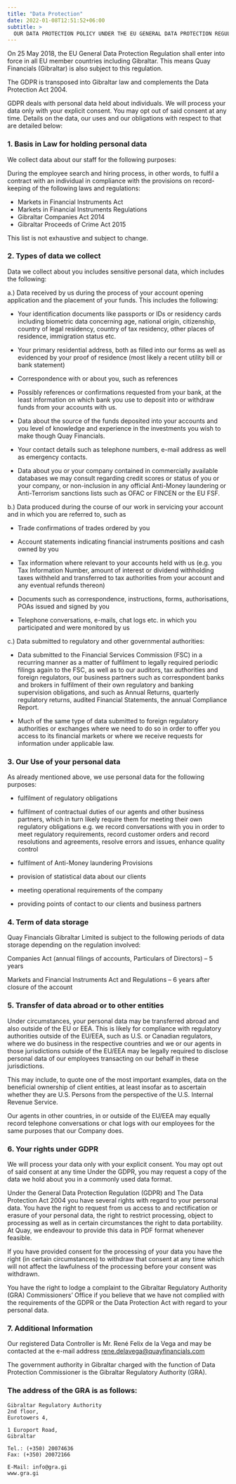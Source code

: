 ```yaml
---
title: "Data Protection"
date: 2022-01-08T12:51:52+06:00
subtitle: >
  OUR DATA PROTECTION POLICY UNDER THE EU GENERAL DATA PROTECTION REGULATION (GDPR)
---
```


On 25 May 2018, the EU General Data Protection Regulation shall enter into force in all EU member countries including Gibraltar. This means Quay Financials (Gibraltar) is also subject to this regulation.

The GDPR is transposed into Gibraltar law and complements the Data Protection Act 2004.

GDPR deals with personal data held about individuals. We will process your data only with your explicit consent. You may opt out of said consent at any time. Details on the data, our uses and our obligations with respect to that are detailed below:

### 1. Basis in Law for holding personal data

We collect data about our staff for the following purposes:

During the employee search and hiring process, in other words, to fulfil a contract with an individual in compliance with the provisions on record-keeping of the following laws and regulations:

- Markets in Financial Instruments Act
- Markets in Financial Instruments Regulations
- Gibraltar Companies Act 2014
- Gibraltar Proceeds of Crime Act 2015

This list is not exhaustive and subject to change.

### 2. Types of data we collect

Data we collect about you includes sensitive personal data, which includes the following:

a.) Data received by us during the process of your account opening application and the placement of your funds. This includes the following:

- Your identification documents like passports or IDs or residency cards including biometric data concerning age, national origin, citizenship, country of legal residency, country of tax residency, other places of residence, immigration status etc.

- Your primary residential address, both as filled into our forms as well as evidenced by your proof of residence (most likely a recent utility bill or bank statement)

- Correspondence with or about you, such as references

- Possibly references or confirmations requested from your bank, at the least information on which bank you use to deposit into or withdraw funds from your accounts with us.

- Data about the source of the funds deposited into your accounts and you level of knowledge and experience in the investments you wish to make though Quay Financials.

- Your contact details such as telephone numbers, e-mail address as well as emergency contacts.

- Data about you or your company contained in commercially available databases we may consult regarding credit scores or status of you or your company, or non-inclusion in any official Anti-Money laundering or Anti-Terrorism sanctions lists such as OFAC or FINCEN or the EU FSF.

b.) Data produced during the course of our work in servicing your account and in which you are referred to, such as

- Trade confirmations of trades ordered by you

- Account statements indicating financial instruments positions and cash owned by you

- Tax information where relevant to your accounts held with us (e.g. you Tax Information Number, amount of interest or dividend withholding taxes withheld and transferred to tax authorities from your account and any eventual refunds thereon)

- Documents such as correspondence, instructions, forms, authorisations, POAs issued and signed by you

- Telephone conversations, e-mails, chat logs etc. in which you participated and were monitored by us

c.) Data submitted to regulatory and other governmental authorities:

- Data submitted to the Financial Services Commission (FSC) in a recurring manner as a matter of fulfilment to legally required periodic filings again to the FSC, as well as to our auditors, tax authorities and foreign regulators, our business partners such as correspondent banks and brokers in fulfilment of their own regulatory and banking supervision obligations, and such as Annual Returns, quarterly regulatory returns, audited Financial Statements, the annual Compliance Report.

- Much of the same type of data submitted to foreign regulatory authorities or exchanges where we need to do so in order to offer you access to its financial markets or where we receive requests for information under applicable law.

### 3. Our Use of your personal data

As already mentioned above, we use personal data for the following purposes:

- fulfilment of regulatory obligations

- fulfilment of contractual duties of our agents and other business partners, which in turn likely require them for meeting their own regulatory obligations e.g. we record conversations with you in order to meet regulatory requirements, record customer orders and record resolutions and agreements, resolve errors and issues, enhance quality control

- fulfilment of Anti-Money laundering Provisions

- provision of statistical data about our clients

- meeting operational requirements of the company

- providing points of contact to our clients and business partners

### 4. Term of data storage

Quay Financials Gibraltar Limited is subject to the following periods of data storage depending on the regulation involved:

Companies Act (annual filings of accounts, Particulars of Directors) – 5 years

Markets and Financial Instruments Act and Regulations – 6 years after closure of the account

### 5. Transfer of data abroad or to other entities

Under circumstances, your personal data may be transferred abroad and also outside of the EU or EEA. This is likely for compliance with regulatory authorities outside of the EU/EEA, such as U.S. or Canadian regulators, where we do business in the respective countries and we or our agents in those jurisdictions outside of the EU/EEA may be legally required to disclose personal data of our employees transacting on our behalf in these jurisdictions.

This may include, to quote one of the most important examples, data on the beneficial ownership of client entities, at least insofar as to ascertain whether they are U.S. Persons from the perspective of the U.S. Internal Revenue Service.

Our agents in other countries, in or outside of the EU/EEA may equally record telephone conversations or chat logs with our employees for the same purposes that our Company does.

### 6. Your rights under GDPR

We will process your data only with your explicit consent. You may opt out of said consent at any time Under the GDPR, you may request a copy of the data we hold about you in a commonly used data format.

Under the General Data Protection Regulation (GDPR) and The Data Protection Act 2004 you have several rights with regard to your personal data. You have the right to request from us access to and rectification or erasure of your personal data, the right to restrict processing, object to processing as well as in certain circumstances the right to data portability. At Quay, we endeavour to provide this data in PDF format whenever feasible.

If you have provided consent for the processing of your data you have the right (in certain circumstances) to withdraw that consent at any time which will not affect the lawfulness of the processing before your consent was withdrawn.

You have the right to lodge a complaint to the Gibraltar Regulatory Authority (GRA) Commissioners’ Office if you believe that we have not complied with the requirements of the GDPR or the Data Protection Act with regard to your personal data.

### 7. Additional Information

Our registered Data Controller is Mr. René Felix de la Vega and may be contacted at the e-mail address rene.delavega@quayfinancials.com

The government authority in Gibraltar charged with the function of Data Protection Commissioner is the Gibraltar Regulatory Authority (GRA).

### The address of the GRA is as follows:

    Gibraltar Regulatory Authority
    2nd floor,
    Eurotowers 4,

    1 Europort Road,
    Gibraltar

    Tel.: (+350) 20074636
    Fax: (+350) 20072166

    E-Mail: info@gra.gi
    www.gra.gi
